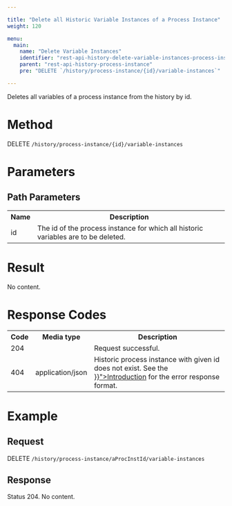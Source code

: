 ```yaml
---

title: "Delete all Historic Variable Instances of a Process Instance"
weight: 120

menu:
  main:
    name: "Delete Variable Instances"
    identifier: "rest-api-history-delete-variable-instances-process-instance"
    parent: "rest-api-history-process-instance"
    pre: "DELETE `/history/process-instance/{id}/variable-instances`"

---
```



Deletes all variables of a process instance from the history by id.


# Method

DELETE `/history/process-instance/{id}/variable-instances`


# Parameters

## Path Parameters

<table class="table table-striped">
  <tr>
    <th>Name</th>
    <th>Description</th>
  </tr>
  <tr>
    <td>id</td>
    <td>The id of the process instance for which all historic variables are to be deleted.</td>
  </tr>
</table>


# Result

No content.

# Response Codes

<table class="table table-striped">
  <tr>
    <th>Code</th>
    <th>Media type</th>
    <th>Description</th>
  </tr>
  <tr>
    <td>204</td>
    <td></td>
    <td>Request successful.</td>
  </tr>
  <tr>
    <td>404</td>
    <td>application/json</td>
    <td>Historic process instance with given id does not exist. See the <a href="{{< ref "/reference/rest/overview/_index.md#error-handling" >}}">Introduction</a> for the error response format.</td>
  </tr>
</table>


# Example

## Request

DELETE `/history/process-instance/aProcInstId/variable-instances`

## Response

Status 204. No content.